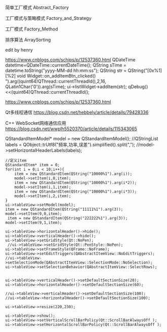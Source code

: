 简单工厂模式
Abstract_Factory

工厂模式与策略模式
Factory_and_Strategy

工厂模式
Factory_Method


排序算法
ArraySorting

edit by henry

https://www.cnblogs.com/schips/p/12537360.html
    QDateTime datetime=QDateTime::currentDateTime();
    QString sTime = datetime.toString("yyyy-MM-dd hh:mm:ss");
   QString str = QString("[0x%1] [%2] void Widget::on_addItemBtn_clicked() ").arg((quint64)QThread::currentThreadId(),2,16, QLatin1Char('0')).arg(sTime);
   ui->listWidget->addItem(str);
   qDebug()<<(quint64)QThread::currentThreadId();

https://www.cnblogs.com/schips/p/12537360.html

Qt多线程通信
https://blog.csdn.net/hebbely/article/details/79428336

C++ WebSocket网络通信应用
https://blog.csdn.net/wwplh5520370/article/details/115343065

  QStandardItemModel* model = new QStandardItemModel();
    //QStringList labels = QObject::trUtf8("频率,功率,误差").simplified().split(",");
    //model->setHorizontalHeaderLabels(labels);

    //定义item
    QStandardItem* item = 0;
    for(int i = 0;i < 10;i++){
        item = new QStandardItem(QString("10000%1").arg(i));
        model->setItem(i,0,item);
        item = new QStandardItem(QString("10000%1").arg(i*2));
        model->setItem(i,1,item);
        item = new QStandardItem(QString("10000%1").arg(i*3));
        model->setItem(i,2,item);
    }
    ui->tableView->setModel(model);
    item = new QStandardItem(QString("11111%1").arg(3));
    model->setItem(9,0,item);
     item = new QStandardItem(QString("222222%1").arg(3));
    model->setItem(9,1,item);

    ui->tableView->horizontalHeader()->hide();
    ui->tableView->verticalHeader()->hide();
    ui->tableView->setGridStyle(Qt::NoPen);
     //ui->tableView->setGridStyle(Qt::PenStyle::NoPen);
    ui->tableView->setFrameStyle(QFrame::NoFrame);
    ui->tableView->setEditTriggers(QAbstractItemView::NoEditTriggers);
    //ui->tableView->setSelectionMode(QAbstractItemView::SelectionMode::NoSelection);
    ui->tableView->setSelectionBehavior(QAbstractItemView::SelectRows);


    ui->tableView->verticalHeader()->setDefaultSectionSize(20);
    ui->tableView->horizontalHeader()->setDefaultSectionSize(60);

    //ui->tableView->verticalHeader()->setDefaultSectionSize(100);
    //ui->tableView->horizontalHeader()->setDefaultSectionSize(100);

    ui->tableView->resize(220,230);

    ui->tableView->show();
    ui->tableView->setVerticalScrollBarPolicy(Qt::ScrollBarAlwaysOff );
    ui->tableView->setHorizontalScrollBarPolicy(Qt::ScrollBarAlwaysOff );
